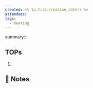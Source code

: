 ```yaml
---
created: <% tp.file.creation_date() %>
attendees: 
tags:
  - meeting
---
```


summary::

## TOPs
1.

##  📝 Notes

